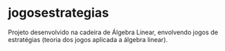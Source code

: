 # jogosestrategias
Projeto desenvolvido na cadeira de Álgebra Linear, envolvendo jogos de estratégias (teoria dos jogos aplicada a álgebra linear).
